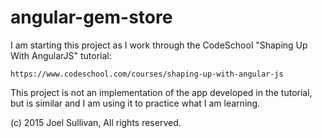 
angular-gem-store
=================

I am starting this project as I work through the CodeSchool "Shaping Up With
AngularJS" tutorial:

    https://www.codeschool.com/courses/shaping-up-with-angular-js

This project is not an implementation of the app developed in the tutorial,
but is similar and I am using it to practice what I am learning.

(c) 2015 Joel Sullivan, All rights reserved.
